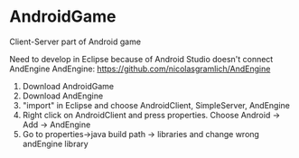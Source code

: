 # AndroidGame
Client-Server part of Android game

Need to develop in Eclipse because of Android Studio doesn't connect AndEngine 
AndEngine:
https://github.com/nicolasgramlich/AndEngine

1) Download AndroidGame
2) Download AndEngine
3) "import" in Eclipse and choose AndroidClient, SimpleServer, AndEngine
4) Right click on AndroidClient and press properties. Choose Android -> Add -> AndEngine
5) Go to properties->java build path -> libraries and change wrong andEngine  library


